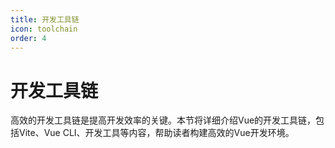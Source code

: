 ```yaml
---
title: 开发工具链
icon: toolchain
order: 4
---
```


# 开发工具链

高效的开发工具链是提高开发效率的关键。本节将详细介绍Vue的开发工具链，包括Vite、Vue CLI、开发工具等内容，帮助读者构建高效的Vue开发环境。
